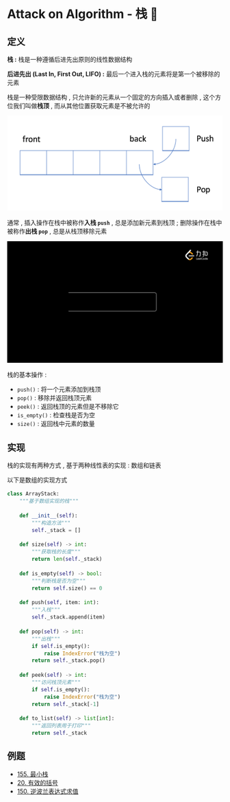 # Attack on Algorithm - 栈 🐝 

## 定义

**栈 :** 栈是一种遵循后进先出原则的线性数据结构

**后进先出 (Last In, First Out, LIFO) :** 最后一个进入栈的元素将是第一个被移除的元素

栈是一种受限数据结构 , 只允许新的元素从一个固定的方向插入或者删除 , 这个方位我们叫做**栈顶** , 而从其他位置获取元素是不被允许的

![stack-01](https://github.com/attack-on-backend/algorithm/blob/master/assert/stack-01.png?raw=true)

通常 , 插入操作在栈中被称作**入栈 `push`**  , 总是添加新元素到栈顶 ; 删除操作在栈中被称作**出栈 `pop`**  , 总是从栈顶移除元素

![stack-01](https://github.com/attack-on-backend/algorithm/blob/master/assert/stack-02.gif?raw=true)

栈的基本操作 : 

- `push()` : 将一个元素添加到栈顶
- `pop()` : 移除并返回栈顶元素
- `peek()` : 返回栈顶的元素但是不移除它
- `is_empty()` : 检查栈是否为空
- `size()` : 返回栈中元素的数量

## 实现

栈的实现有两种方式 , 基于两种线性表的实现 : 数组和链表

以下是数组的实现方式

```python
class ArrayStack:
    """基于数组实现的栈"""

    def __init__(self):
        """构造方法"""
        self._stack = []

    def size(self) -> int:
        """获取栈的长度"""
        return len(self._stack)

    def is_empty(self) -> bool:
        """判断栈是否为空"""
        return self.size() == 0

    def push(self, item: int):
        """入栈"""
        self._stack.append(item)

    def pop(self) -> int:
        """出栈"""
        if self.is_empty():
            raise IndexError("栈为空")
        return self._stack.pop()

    def peek(self) -> int:
        """访问栈顶元素"""
        if self.is_empty():
            raise IndexError("栈为空")
        return self._stack[-1]

    def to_list(self) -> list[int]:
        """返回列表用于打印"""
        return self._stack
```

## 例题

- [155. 最小栈](https://leetcode-cn.com/problems/min-stack)
- [20. 有效的括号](https://leetcode-cn.com/problems/valid-parentheses)
- [150. 逆波兰表达式求值](https://leetcode-cn.com/problems/evaluate-reverse-polish-notation)